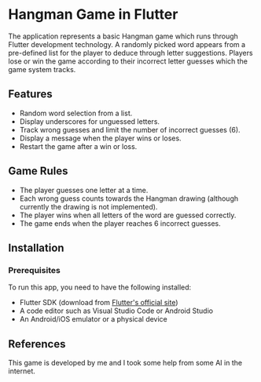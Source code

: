 # Hangman Game in Flutter

The application represents a basic Hangman game which runs through Flutter development technology. A randomly picked word appears from a pre-defined list for the player to deduce through letter suggestions. Players lose or win the game according to their incorrect letter guesses which the game system tracks.

## Features

- Random word selection from a list.
- Display underscores for unguessed letters.
- Track wrong guesses and limit the number of incorrect guesses (6).
- Display a message when the player wins or loses.
- Restart the game after a win or loss.


## Game Rules

- The player guesses one letter at a time.
- Each wrong guess counts towards the Hangman drawing (although currently the drawing is not implemented).
- The player wins when all letters of the word are guessed correctly.
- The game ends when the player reaches 6 incorrect guesses.

## Installation

### Prerequisites

To run this app, you need to have the following installed:

- Flutter SDK (download from [Flutter's official site](https://flutter.dev/docs/get-started/install))
- A code editor such as Visual Studio Code or Android Studio
- An Android/iOS emulator or a physical device

## References
This game is developed by me and I took some help from some AI in the internet.